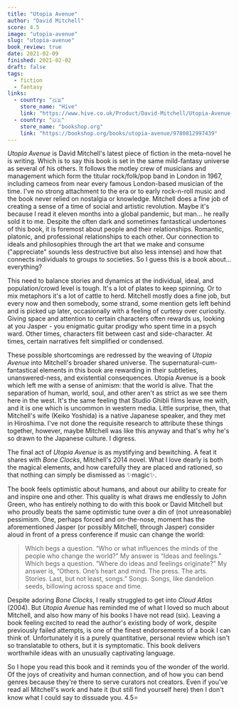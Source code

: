 ```yaml
---
title: "Utopia Avenue"
author: "David Mitchell"
score: 4.5
image: "utopia-avenue"
slug: "utopia-avenue"
book_review: true
date: 2021-02-09
finished: 2021-02-02
draft: false
tags:
  - fiction
  - fantasy
links:
  - country: "🇬🇧"
    store_name: "Hive"
    link: "https://www.hive.co.uk/Product/David-Mitchell/Utopia-Avenue--The-Number-One-Sunday-Times-Bestseller/24371226"
  - country: "🇺🇸"
    store_name: "bookshop.org"
    link: "https://bookshop.org/books/utopia-avenue/9780812997439"
---
```


_Utopia Avenue_ is David Mitchell's latest piece of fiction in the meta-novel he is writing. Which is to say this book is set in the same mild-fantasy universe as several of his others. It follows the motley crew of musicians and management which form the titular rock/folk/pop band in London in 1967, including cameos from near every famous London-based musician of the time. I've no strong attachment to the era or to early rock-n-roll music and the book never relied on nostalgia or knowledge. Mitchell does a fine job of creating a sense of a time of social and artistic revolution. Maybe it's because I read it eleven months into a global pandemic, but man... he really sold it to me. Despite the often dark and sometimes fantastical undertones of this book, it is foremost about people and their relationships. Romantic, platonic, and professional relationships to each other. Our connection to ideals and philosophies through the art that we make and consume ("appreciate" sounds less destructive but also less intense) and how that connects individuals to groups to societies. So I guess this is a book about... everything?

This need to balance stories and dynamics at the individual, ideal, and population/crowd level is tough. It's a lot of plates to keep spinning. Or to mix metaphors it's a lot of cattle to herd. Mitchell mostly does a fine job, but every now and then somebody, some strand, some mention gets left behind and is picked up later, occasionally with a feeling of curtesy over curiosity. Giving space and attention to certain characters often rewards us, looking at you Jasper - you enigmatic guitar prodigy who spent time in a psych ward. Other times, characters flit between cast and side-character. At times, certain narratives felt simplified or condensed.

These possible shortcomings are redressed by the weaving of _Utopia Avenue_ into Mitchell's broader shared universe. The supernatural-cum-fantastical elements in this book are rewarding in their subtleties, unanswered-ness, and existential consequences. Utopia Avenue is a book which left me with a sense of animism: that the world is alive. That the separation of human, world, soul, and other aren't as strict as we see them here in the west. It's the same feeling that Studio Ghibli films leave me with, and it is one which is uncommon in western media. Little surprise, then, that Mitchell's wife (Keiko Yoshida) is a native Japanese speaker, and they met in Hiroshima. I've not done the requisite research to attribute these things together, however, maybe Mitchell was like this anyway and that's why he's so drawn to the Japanese culture. I digress.

The final act of _Utopia Avenue_ is as mystifying and bewitching. A feat it shares with _Bone Clocks_, Mitchell's 2014 novel. What I love dearly is both the magical elements, and how carefully they are placed and rationed, so that nothing can simply be dismissed as ✨magic✨.

The book feels optimistic about humans, and about our ability to create for and inspire one and other. This quality is what draws me endlessly to John Green, who has entirely nothing to do with this book or David Mitchell but who proudly beats the same optimistic tune over a din of (not unreasonable) pessimism. One, perhaps forced and on-the-nose, moment has the aforementioned Jasper (or possibly Mitchell, through Jasper) consider aloud in front of a press conference if music can change the world:

> Which begs a question. “Who or what influences the minds of the people who change the world?” My answer is “Ideas and feelings.” Which begs a question. “Where do ideas and feelings originate?” My answer is, “Others. One’s heart and mind. The press. The arts. Stories. Last, but not least, songs.” Songs. Songs, like dandelion seeds, billowing across space and time.

Despite adoring _Bone Clocks_, I really struggled to get into _Cloud Atlas_ (2004). But _Utopia Avenue_ has reminded me of what I loved so much about Mitchell, and also how many of his books I have not read (six). Leaving a book feeling excited to read the author's existing body of work, despite previously failed attempts, is one of the finest endorsements of a book I can think of. Unfortunately it is a purely quantitative, personal review which isn't so translatable to others, but it is symptomatic. This book delivers worthwhile ideas with an unusually captivating language.

So I hope you read this book and it reminds you of the wonder of the world. Of the joys of creativity and human connection, and of how you can bend genres because they're there to serve curators not creators. Even if you've read all Mitchell's work and hate it (but still find yourself here) then I don't know what I could say to dissuade you. 4.5⭐
